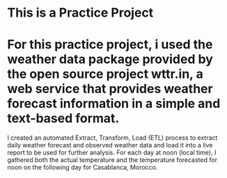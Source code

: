 # This is a Practice Project
# For this practice project, i used the weather data package provided by the open source project wttr.in, a web service that provides weather forecast information in a simple and text-based format.

I created an automated Extract, Transform, Load (ETL) process to extract daily weather forecast and observed weather data and load it into a live report to be used for further analysis.
For each day at noon (local time), I gathered both the actual temperature and the temperature forecasted for noon on the following day for Casablanca, Morocco.
